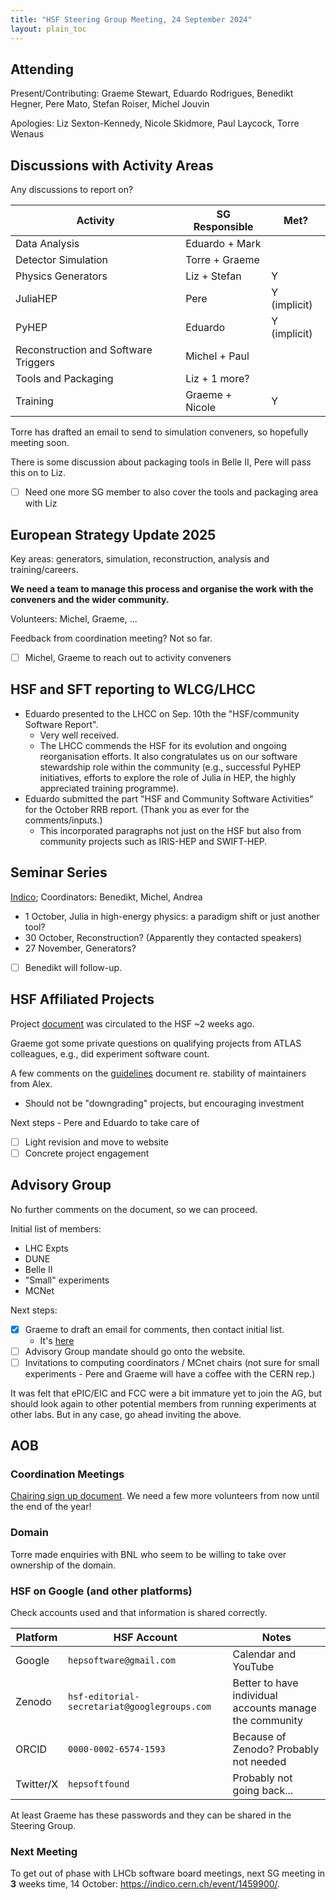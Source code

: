 ```yaml
---
title: "HSF Steering Group Meeting, 24 September 2024"
layout: plain_toc
---
```


## Attending

Present/Contributing: Graeme Stewart, Eduardo Rodrigues, Benedikt Hegner, Pere Mato, Stefan Roiser, Michel Jouvin

Apologies: Liz Sexton-Kennedy, Nicole Skidmore, Paul Laycock, Torre Wenaus

## Discussions with Activity Areas

Any discussions to report on?

| Activity                             | SG Responsible  | Met?         |
| ------------------------------------ | --------------- | ------------ |
| Data Analysis                        | Eduardo + Mark  |              |
| Detector Simulation                  | Torre + Graeme  |              |
| Physics Generators                   | Liz + Stefan    | Y            |
| JuliaHEP                             | Pere            | Y (implicit) |
| PyHEP                                | Eduardo         | Y (implicit) |
| Reconstruction and Software Triggers | Michel + Paul   |              |
| Tools and Packaging                  | Liz + 1 more?   |              |
| Training                             | Graeme + Nicole | Y            |

Torre has drafted an email to send to simulation conveners, so hopefully meeting soon.

There is some discussion about packaging tools in Belle II, Pere will pass this on to Liz.

- [ ] Need one more SG member to also cover the tools and packaging area with Liz

## European Strategy Update 2025

Key areas: generators, simulation, reconstruction, analysis and training/careers.

**We need a team to manage this process and organise the work with the conveners and the wider community.**

Volunteers: Michel, Graeme, ...

Feedback from coordination meeting? Not so far.

- [ ] Michel, Graeme to reach out to activity conveners

## HSF and SFT reporting to WLCG/LHCC

- Eduardo presented to the LHCC on Sep. 10th the "HSF/community Software Report".
    - Very well received.
    - The LHCC commends the HSF for its evolution and ongoing reorganisation efforts. It also congratulates us on our software stewardship role within the community
(e.g., successful PyHEP initiatives, efforts to explore the role of Julia in HEP, the highly appreciated training programme).
- Eduardo submitted the part "HSF and Community Software Activities" for the October RRB report. (Thank you as ever for the comments/inputs.)
    - This incorporated paragraphs not just on the HSF but also from community projects such as IRIS-HEP and SWIFT-HEP.

## Seminar Series

[Indico](https://indico.cern.ch/category/18810/); Coordinators: Benedikt, Michel, Andrea

- 1 October, Julia in high-energy physics: a paradigm shift or just another tool?
- 30 October, Reconstruction? (Apparently they contacted speakers)
- 27 November, Generators?

- [ ] Benedikt will follow-up.

## HSF Affiliated Projects

Project [document](https://docs.google.com/document/d/1Un1V21LdehQNwkNGeUZOl_GBQ8IdjUpDp5bi9g2YvLg/edit?usp=sharing) was circulated to the HSF ~2 weeks ago.

Graeme got some private questions on qualifying projects from ATLAS colleagues, e.g., did experiment software count.

A few comments on the [guidelines](https://docs.google.com/document/d/1AiLcqyLA4c1y2Iq-YZyKP7DwN8m2AJb_J44cDuGGAXI/edit?usp=sharing) document re. stability of maintainers from Alex.

- Should not be "downgrading" projects, but encouraging investment

Next steps - Pere and Eduardo to take care of

- [ ] Light revision and move to website
- [ ] Concrete project engagement

## Advisory Group

No further comments on the document, so we can proceed.

Initial list of members:

- LHC Expts
- DUNE
- Belle II
- "Small" experiments
- MCNet

Next steps:

- [x] Graeme to draft an email for comments, then contact initial list.
    - It's [here](https://docs.google.com/document/d/1K5fq41u_HiqvcHWEYrTRXfAxnZmR_PYCXRntKlvrH4I/edit?usp=sharing)
- [ ] Advisory Group mandate should go onto the website.
- [ ] Invitations to computing coordinators / MCnet chairs (not sure for small experiments - Pere and Graeme will have a coffee with the CERN rep.)

It was felt that ePIC/EIC and FCC were a bit immature yet to join the AG, but should look again to other potential members from running experiments at other labs. But in any case, go ahead inviting the above.

## AOB

### Coordination Meetings

[Chairing sign up document](https://docs.google.com/spreadsheets/d/1Z1Z4payCpieOLiVFcC6y9j-KCj71u6xX232LHUgIHfI/edit). We need a few more volunteers from now until the end of the year!

### Domain

Torre made enquiries with BNL who seem to be willing to take over ownership of the domain.

### HSF on Google (and other platforms)

Check accounts used and that information is shared correctly.

| Platform | HSF Account                                | Notes |
| -------- | ---------- | --- |
| Google   | `hepsoftware@gmail.com`   | Calendar and YouTube                                                        |
| Zenodo   | `hsf-editorial-secretariat@googlegroups.com` | Better to have individual accounts manage the community |
| ORCID    | `0000-0002-6574-1593` | Because of Zenodo? Probably not needed                  |
| Twitter/X | `hepsoftfound`      | Probably not going back... |

At least Graeme has these passwords and they can be shared in the Steering Group.

### Next Meeting

To get out of phase with LHCb software board meetings, next SG meeting in **3** weeks time, 14 October: <https://indico.cern.ch/event/1459900/>.
